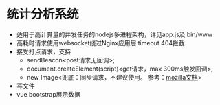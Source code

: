 # 统计分析系统
- 适用于高计算量的并发任务的nodejs多进程架构，详见app.js及 bin/www
- 高耗时请求使用websocket绕过Nginx应用层 timeout 404拦截
- 接受打点请求，支持
  - sendBeacon<post请求无回调>; 
  - document.createElement(script)<get请求，max 300ms触发回调>; 
  - new Image<兜底：同步请求，不建议使用。 参考：[mozilla文档](https://developer.mozilla.org/en-US/docs/Web/API/Navigator/sendBeacon)>
- 写文件
- vue bootstrap展示数据

